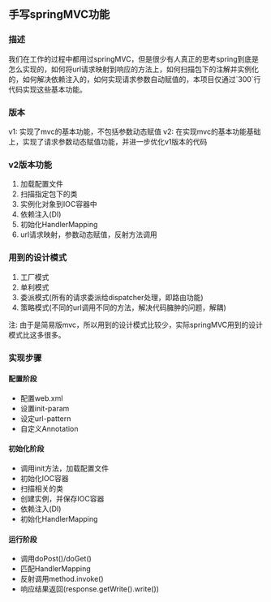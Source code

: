 <h2>手写springMVC功能</2>
<h3>描述</h3>
我们在工作的过程中都用过springMVC，但是很少有人真正的思考spring到底是怎么实现的，如何将url请求映射到响应的方法上，如何扫描包下的注解并实例化的，如何解决依赖注入的，如何实现请求参数自动赋值的，本项目仅通过`300`行代码实现这些基本功能。

<h3>版本</h3>
v1: 实现了mvc的基本功能，不包括参数动态赋值
v2: 在实现mvc的基本功能基础上，实现了请求参数动态赋值功能，并进一步优化v1版本的代码

<h3>v2版本功能</h3>
  <ol>
    <li> 加载配置文件
    <li> 扫描指定包下的类
    <li> 实例化对象到IOC容器中
    <li> 依赖注入(DI)
    <li> 初始化HandlerMapping
    <li> url请求映射，参数动态赋值，反射方法调用
  </ol>

<h3>用到的设计模式</h3>
  <ol>
    <li> 工厂模式
    <li> 单利模式
    <li> 委派模式(所有的请求委派给dispatcher处理，即路由功能)
    <li> 策略模式(不同的url调用不同的方法，解决代码臃肿的问题，解耦)
  </ol>
注: 由于是简易版mvc，所以用到的设计模式比较少，实际springMVC用到的设计模式比这多很多。

<h3>实现步骤</h3>
<h4>配置阶段</h4>
  <ul>
    <li> 配置web.xml
    <li> 设置init-param
    <li> 设定url-pattern
    <li> 自定义Annotation
  </ul>
<h4>初始化阶段</h4>
  <ul>
    <li> 调用init方法，加载配置文件
    <li> 初始化IOC容器
    <li> 扫描相关的类
    <li> 创建实例，并保存IOC容器
    <li> 依赖注入(DI)
    <li> 初始化HandlerMapping
  </ul>
<h4>运行阶段</h4>
  <ul>
    <li> 调用doPost()/doGet()
    <li> 匹配HandlerMapping
    <li> 反射调用method.invoke()
    <li> 响应结果返回(response.getWrite().write())
  </ul>

